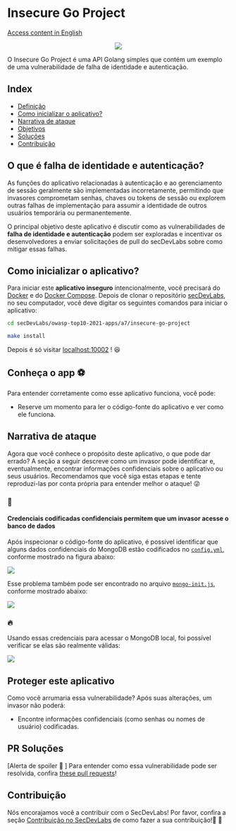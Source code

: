 # Insecure Go Project

[Access content in English](README.md)

<p align="center">
    <img src="images/banner.png"/>
</p>

O Insecure Go Project é uma API Golang simples que contém um exemplo de uma vulnerabilidade de falha de identidade e autenticação.

## Index

- [Definição](#O-que-é-falha-de-identidade-e-autenticação)
- [Como inicializar o aplicativo?](#como-inicializar-o-aplicativo)
- [Narrativa de ataque](#narrativa-de-ataque)
- [Objetivos](#proteger-este-aplicativo)
- [Soluções](#pr-soluções)
- [Contribuição](#contribuição)

## O que é falha de identidade e autenticação?

As funções do aplicativo relacionadas à autenticação e ao gerenciamento de sessão geralmente são implementadas incorretamente, permitindo que invasores comprometam senhas, chaves ou tokens de sessão ou explorem outras falhas de implementação para assumir a identidade de outros usuários temporária ou permanentemente.

O principal objetivo deste aplicativo é discutir como as vulnerabilidades de **falha de identidade e autenticação** podem ser exploradas e incentivar os desenvolvedores a enviar solicitações de pull do secDevLabs sobre como mitigar essas falhas.

## Como inicializar o aplicativo?

Para iniciar este **aplicativo inseguro** intencionalmente, você precisará do [Docker][Docker Install] e do [Docker Compose][Docker Compose Install]. Depois de clonar o repositório [secDevLabs](https://github.com/globocom/secDevLabs), no seu computador, você deve digitar os seguintes comandos para iniciar o aplicativo:

```sh
cd secDevLabs/owasp-top10-2021-apps/a7/insecure-go-project
```

```sh
make install
```

Depois é só visitar [localhost:10002][app] ! 😆

## Conheça o app ⚽️

Para entender corretamente como esse aplicativo funciona, você pode:

- Reserve um momento para ler o código-fonte do aplicativo e ver como ele funciona.

## Narrativa de ataque

Agora que você conhece o propósito deste aplicativo, o que pode dar errado? A seção a seguir descreve como um invasor pode identificar e, eventualmente, encontrar informações confidenciais sobre o aplicativo ou seus usuários. Recomendamos que você siga estas etapas e tente reproduzi-las por conta própria para entender melhor o ataque! 😜

### 👀

#### Credenciais codificadas confidenciais permitem que um invasor acesse o banco de dados

Após inspecionar o código-fonte do aplicativo, é possível identificar que alguns dados confidenciais do MongoDB estão codificados no [`config.yml`](../app/config.yml), conforme mostrado na figura abaixo: 

<img src="images/attack-1.png" align="center"/>

Esse problema também pode ser encontrado no arquivo [`mongo-init.js`](../deployments/mongo-init.js), conforme mostrado abaixo:

<img src="images/attack-2.png" align="center"/>

### 🔥

Usando essas credenciais para acessar o MongoDB local, foi possível verificar se elas são realmente válidas:

<img src="images/attack-3.png" align="center"/>

## Proteger este aplicativo

Como você arrumaria essa vulnerabilidade? Após suas alterações, um invasor não poderá:

- Encontre informações confidenciais (como senhas ou nomes de usuário) codificadas.

## PR Soluções

[Alerta de spoiler 🚨 ] Para entender como essa vulnerabilidade pode ser resolvida, confira [these pull requests](https://github.com/globocom/secDevLabs/pulls?q=is%3Apr+label%3A%22mitigation+solution+%F0%9F%94%92%22+label%3A%22Insecure+Go+project%22)!

## Contribuição

Nós encorajamos você a contribuir com o SecDevLabs! Por favor, confira a seção [Contribuição no SecDevLabs](../../../docs/CONTRIBUTING.md) de como fazer a sua contribuição!🎉 🎉

[docker install]: https://docs.docker.com/install/
[docker compose install]: https://docs.docker.com/compose/install/
[app]: http://localhost:10002
[dirb]: https://tools.kali.org/web-applications/dirb
[secdevlabs]: https://github.com/globocom/secDevLabs
